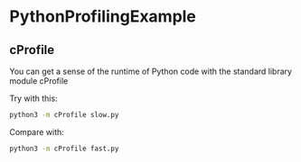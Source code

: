 # PythonProfilingExample

## cProfile

You can get a sense of the runtime of Python code with the standard library module cProfile

Try with this:

```bash
python3 -m cProfile slow.py 
```

Compare with:

```bash
python3 -m cProfile fast.py 
```
